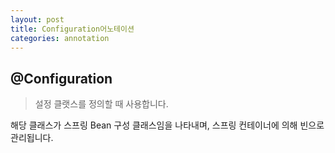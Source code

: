 ```yaml
---
layout: post
title: Configuration어노테이션
categories: annotation
---
```


## @Configuration
> 설정 클랫스를 정의할 때 사용합니다.

해당 클래스가 스프링 Bean 구성 클래스임을 나타내며, 스프링 컨테이너에 의해 빈으로 관리됩니다.


